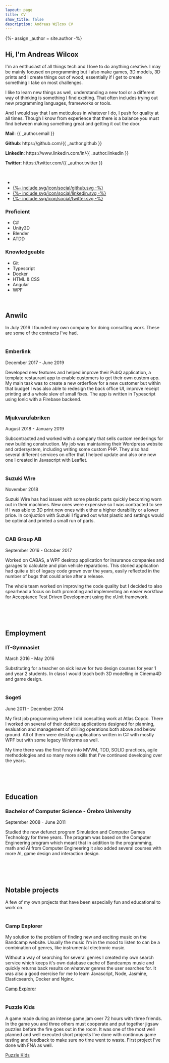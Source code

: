 ```yaml
---
layout: page
title: CV
show_title: false
description: Andreas Wilcox CV
---
```

{%- assign _author = site.author -%}

## Hi, I'm Andreas Wilcox
<div class="split">
  <div class="intro_text">
    <p>I'm an enthusiast of all things tech and I love to do anything creative. I may be mainly focused on programming but I also make games, 3D models, 3D prints and I create things out of wood; essentially if I get to create something I take on most challenges.</p>
    <p>I like to learn new things as well, understanding a new tool or a different way of thinking is something I find exciting. That often includes trying out new programming languages, frameworks or tools.</p>
    <p>And I would say that I am meticulous in whatever I do, I push for quality at all times. Though I know from experience that there is a balance you must find between making something great and getting it out the door.</p>
    <div class="contacts_text">
      <p><b>Mail</b>: {{ _author.email }}</p>
      <p><b>Github</b>: https://github.com/{{ _author.github }}</p>
      <p><b>LinkedIn</b>: https://www.linkedin.com/in/{{ _author.linkedin }}</p>
      <p><b>Twitter</b>: https://twitter.com/{{ _author.twitter }}</p>
    </div>
    <br />
    <div class="author-links d-print-none">
      <ul class="menu menu--nowrap menu--inline">
        <li class="author_link" title="{{ _locale_string_email }}">
          <a class="button button--circle mail-button" itemprop="email" href="mailto:{{ _author.email }}" target="_blank">
            <i class="fas fa-envelope"></i>
          </a>
        </li>
        <li class="author_link" title="{{ _locale_string_follow | replace: '[NAME]', 'Github' }}">
          <a class="button button--circle github-button" itemprop="sameAs" href="https://github.com/{{ _author.github }}" target="_blank">
            <div class="icon">{%- include svg/icon/social/github.svg -%}</div>
          </a>
        </li>
        <li class="author_link" title="{{ _locale_string_follow | replace: '[NAME]', 'Linkedin' }}">
          <a class="button button--circle linkedin-button" itemprop="sameAs" href="https://www.linkedin.com/in/{{ _author.linkedin }}" target="_blank">
            <div class="icon">{%- include svg/icon/social/linkedin.svg -%}</div>
          </a>
        </li>
        <li class="author_link" title="{{ _locale_string_follow | replace: '[NAME]', 'Twitter' }}">
          <a class="button button--circle twitter-button" itemprop="sameAs" href="https://twitter.com/{{ _author.twitter }}" target="_blank">
            <div class="icon">{%- include svg/icon/social/twitter.svg -%}</div>
          </a>
        </li>
      </ul>
    </div>
  </div>
  <div class="skills">
    <div>
      <h3>Proficient</h3>
      <ul>
          <li>C#</li>
          <li>Unity3D</li>
          <li>Blender</li>
          <li>ATDD</li>
      </ul>
    </div>
    <div>
      <h3>Knowledgeable</h3>
      <ul>
          <li>Git</li>
          <li>Typescript</li>
          <li>Docker</li>
          <li>HTML & CSS</li>
          <li>Angular</li>
          <li>WPF</li>
      </ul>
    </div>
  </div>
</div>
<br />

## Anwilc
In July 2016 I founded my own company for doing consulting work. These are some of the contracts I've had.
<br />
<br />

### Emberlink
December 2017 - June 2019

Developed new features and helped improve their PubQ application, a template restaurant app to enable customers to get their own custom app. My main task was to create a new orderflow for a new customer but within that budget I was also able to redesign the back office UI, improve receipt printing and a whole slew of small fixes. The app is written in Typescript using Ionic with a Firebase backend.
<br />
<br />

### Mjukvarufabriken
August 2018 - January 2019

Subcontracted and worked with a company that sells custom renderings for new building construction. My job was maintaining their Wordpress website and ordersystem, including writing some custom PHP. They also had several different services on offer that I helped update and also one new one I created in Javascript with Leaflet. 
<br />
<br />

### Suzuki Wire
November 2018

Suzuki Wire has had issues with some plastic parts quickly becoming worn out in their machines. New ones were expensive so I was contracted to see if I was able to 3D print new ones with either a higher durability or a lower price. In conjuction with Suzuki I figured out what plastic and settings would be optimal and printed a small run of parts.
<br />
<br />

### CAB Group AB
September 2016 - October 2017

Worked on CABAS, a WPF desktop application for insurance companies and garages to calculate and plan vehicle reparations. This storied application had quite a bit of legacy code grown over the years, easily reflected in the number of bugs that could arise after a release.

The whole team worked on improving the code quality but I decided to also spearhead a focus on both promoting and implementing an easier workflow for Acceptance Test Driven Development using the xUnit framework.
<br />
<br />

<br />
<br />

## Employment
### IT-Gymnasiet
March 2016 - May 2016

Substituting for a teacher on sick leave for two design courses for year 1 and year 2 students. In class I would teach both 3D modelling in Cinema4D and game design.
<br />
<br />

### Sogeti
June 2011 - December 2014

My first job programming where I did consulting work at Atlas Copco. There I worked on several of their desktop applications designed for planning, evaluation and management of drilling operations both above and below ground. All of them were desktop applications written in C# with mostly WPF but with some legacy Winforms as well.

My time there was the first foray into MVVM, TDD, SOLID practices, agile methodologies and so many more skills that I've continued developing over the years.
<br />
<br />

<br />
<br />

## Education

### Bachelor of Computer Science - Örebro University
September 2008 - June 2011

Studied the now defunct program Simulation and Computer Games Technology for three years. The program was based on the Computer Engineering program which meant that in addition to the programming, math and AI from Computer Engineering it also added several courses with more AI, game design and interaction design.
<br />
<br />

<br />
<br />

## Notable projects
A few of my own projects that have been especially fun and educational to work on.
<br />
<br />

### Camp Explorer
My solution to the problem of finding new and exciting music on the Bandcamp website. Usually the music I'm in the mood to listen to can be a combination of genres, like instrumental electronic music.

Without a way of searching for several genres I created my own search service which keeps it's own database cache of Bandcamps music and quickly returns back results on whatever genres the user searches for. It was also a good exercise for me to learn Javascript, Node, Jasmine, Elasticsearch, Docker and Nginx.

[Camp Explorer](http://campexplorer.io)
<br />
<br />

### Puzzle Kids
A game made during an intense game jam over 72 hours with three friends. In the game you and three others must cooperate and put together jigsaw puzzles before the fire goes out in the room. It was one of the most well planned and well executed short projects I've done with continous game testing and feedback to make sure no time went to waste. First project I've done with FNA as well.

[Puzzle Kids](https://anwilc.itch.io/puzzle-kids)